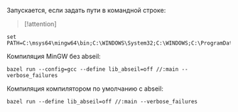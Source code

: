 Запускается, если задать пути в командной строке:
> [!attention] 
> 
```
set PATH=C:\msys64\mingw64\bin;C:\WINDOWS\System32;C:\WINDOWS;C:\ProgramData\chocolatey\lib\bazel
```

Компиляция MinGW без abseil:
```
bazel run --config=gcc --define lib_abseil=off //:main --verbose_failures
```
Компиляция компилятором по умолчанию с abseil:
```
bazel run --define lib_abseil=off //:main --verbose_failures
```